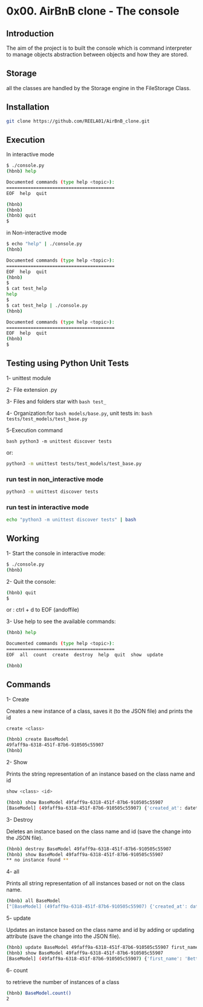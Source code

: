 
# 0x00. AirBnB clone - The console

## Introduction
The aim of the project is to built the console which is command interpreter to manage objects abstraction between objects and how they are stored.

## Storage
all the classes are handled by the Storage engine in the FileStorage Class.

## Installation
```bash
git clone https://github.com/REELA01/AirBnB_clone.git
```

## Execution
In interactive mode

```bash
$ ./console.py
(hbnb) help

Documented commands (type help <topic>):
========================================
EOF  help  quit

(hbnb)
(hbnb)
(hbnb) quit
$
```
in Non-interactive mode

```bash
$ echo "help" | ./console.py
(hbnb)

Documented commands (type help <topic>):
========================================
EOF  help  quit
(hbnb)
$
$ cat test_help
help
$
$ cat test_help | ./console.py
(hbnb)

Documented commands (type help <topic>):
========================================
EOF  help  quit
(hbnb)
$
```
## Testing using Python Unit Tests
1- unittest module

2- File extension .py

3- Files and folders star with ```bash test_```

4- Organization:for ```bash models/base.py```, unit tests in: ```bash tests/test_models/test_base.py```

5-Execution command

```bash python3 -m unittest discover tests```

or: 
```bash 
python3 -m unittest tests/test_models/test_base.py
```
### run test in non_interactive mode
```bash
python3 -m unittest discover tests
```
### run test in interactive mode
```bash
echo "python3 -m unittest discover tests" | bash
```
## Working

1- Start the console in interactive mode:

```bash 
$ ./console.py
(hbnb)
```
2- Quit the console:

```bash
(hbnb) quit
$
```
or : ctrl + d to EOF (andoffile)

3- Use help to see the available commands:

```bash
(hbnb) help

Documented commands (type help <topic>):
========================================
EOF  all  count  create  destroy  help  quit  show  update

(hbnb)
```
## Commands

1- Create

Creates a new instance of a class, saves it (to the JSON file) and prints the id

```bash
create <class>
```
```bash
(hbnb) create BaseModel
49faff9a-6318-451f-87b6-910505c55907
(hbnb)
```
2- Show

Prints the string representation of an instance based on the class name and id

```bash
show <class> <id>
```
```bash
(hbnb) show BaseModel 49faff9a-6318-451f-87b6-910505c55907
[BaseModel] (49faff9a-6318-451f-87b6-910505c55907) {'created_at': datetime.datetime(2017, 10, 2, 3, 10, 25, 903293), 'id': '49faff9a-6318-451f-87b6-910505c55907', 'updated_at': datetime.datetime(2017, 10, 2, 3, 10, 25, 903300)}
```
3- Destroy

Deletes an instance based on the class name and id (save the change into the JSON file).

```bash
(hbnb) destroy BaseModel 49faff9a-6318-451f-87b6-910505c55907
(hbnb) show BaseModel 49faff9a-6318-451f-87b6-910505c55907
** no instance found **
```
4- all

Prints all string representation of all instances based or not on the class name.

```bash
(hbnb) all BaseModel
["[BaseModel] (49faff9a-6318-451f-87b6-910505c55907) {'created_at': datetime.datetime(2017, 10, 2, 3, 10, 25, 903293), 'id': '49faff9a-6318-451f-87b6-910505c55907', 'updated_at': datetime.datetime(2017, 10, 2, 3, 10, 25, 903300)}"]
```
5- update

Updates an instance based on the class name and id by adding or updating attribute (save the change into the JSON file).

```bash
(hbnb) update BaseModel 49faff9a-6318-451f-87b6-910505c55907 first_name "Betty"
(hbnb) show BaseModel 49faff9a-6318-451f-87b6-910505c55907
[BaseModel] (49faff9a-6318-451f-87b6-910505c55907) {'first_name': 'Betty', 'id': '49faff9a-6318-451f-87b6-910505c55907', 'created_at': datetime.datetime(2017, 10, 2, 3, 10, 25, 903293), 'updated_at': datetime.datetime(2017, 10, 2, 3, 11, 3, 49401)}
```
6- count

to retrieve the number of instances of a class

```bash
(hbnb) BaseModel.count()
2
```

